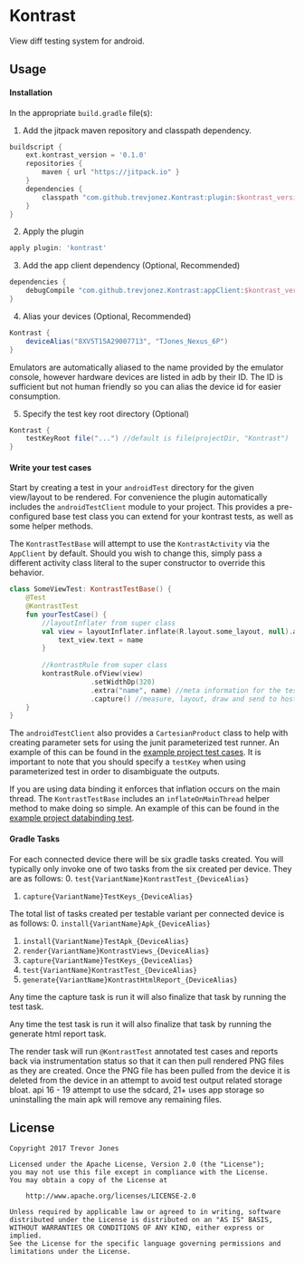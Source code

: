 # Kontrast
View diff testing system for android.

## Usage

#### Installation
In the appropriate `build.gradle` file(s):
 
 1. Add the jitpack maven repository and classpath dependency. 
```groovy
buildscript {
    ext.kontrast_version = '0.1.0'
    repositories {
        maven { url "https://jitpack.io" }
    }
    dependencies {
        classpath "com.github.trevjonez.Kontrast:plugin:$kontrast_version"
    }
}
```

 2. Apply the plugin
```groovy
apply plugin: 'kontrast'
```

 3. Add the app client dependency (Optional, Recommended)
```groovy
dependencies {
    debugCompile "com.github.trevjonez.Kontrast:appClient:$kontrast_version"
}
```

4. Alias your devices (Optional, Recommended)
```groovy
Kontrast {
    deviceAlias("8XV5T15A29007713", "TJones_Nexus_6P")
}
```
Emulators are automatically aliased to the name provided by the emulator console, however hardware devices are listed in adb by their ID.
The ID is sufficient but not human friendly so you can alias the device id for easier consumption.

5. Specify the test key root directory (Optional)
```groovy
Kontrast {
    testKeyRoot file("...") //default is file(projectDir, "Kontrast")
}
```
 
#### Write your test cases

Start by creating a test in your `androidTest` directory for the given view/layout to be rendered. 
For convenience the plugin automatically includes the `androidTestClient` module to your project. 
This provides a pre-configured base test class you can extend for your kontrast tests, as well as some helper methods.
 
The `KontrastTestBase` will attempt to use the `KontrastActivity` via the `AppClient` by default.
Should you wish to change this, simply pass a different activity class literal to the super constructor to override this behavior.

```kotlin
class SomeViewTest: KontrastTestBase() {
    @Test
    @KontrastTest
    fun yourTestCase() {
        //layoutInflater from super class
        val view = layoutInflater.inflate(R.layout.some_layout, null).apply {
            text_view.text = name
        }
        
        //kontrastRule from super class
        kontrastRule.ofView(view)
                    .setWidthDp(320)
                    .extra("name", name) //meta information for the test report
                    .capture() //measure, layout, draw and send to host machine
    }    
}
```

The `androidTestClient` also provides a `CartesianProduct` class to help with creating parameter sets for using the junit parameterized test runner.
An example of this can be found in the [example project test cases](https://github.com/trevjonez/Kontrast/blob/master/example/app/src/androidTest/java/com/example/tjones/myapplication/PlainListItemTest.kt).
It is important to note that you should specify a `testKey` when using parameterized test in order to disambiguate the outputs. 

If you are using data binding it enforces that inflation occurs on the main thread. 
The `KontrastTestBase` includes an `inflateOnMainThread` helper method to make doing so simple. 
An example of this can be found in the [example project databinding test](https://github.com/trevjonez/Kontrast/blob/master/example/app/src/androidTest/java/com/example/tjones/myapplication/DatabindingListItemTest.kt). 

#### Gradle Tasks
For each connected device there will be six gradle tasks created. 
You will typically only invoke one of two tasks from the six created per device. 
They are as follows:
  0. `test{VariantName}KontrastTest_{DeviceAlias}`
  1. `capture{VariantName}TestKeys_{DeviceAlias}`

The total list of tasks created per testable variant per connected device is as follows:
  0. `install{VariantName}Apk_{DeviceAlias}`
  1. `install{VariantName}TestApk_{DeviceAlias}`
  2. `render{VariantName}KontrastViews_{DeviceAlias}`
  3. `capture{VariantName}TestKeys_{DeviceAlias}`
  4. `test{VariantName}KontrastTest_{DeviceAlias}`
  5. `generate{VariantName}KontrastHtmlReport_{DeviceAlias}`
  
  Any time the capture task is run it will also finalize that task by running the test task.
  
  Any time the test task is run it will also finalize that task by running the generate html report task.
  
  The render task will run `@KontrastTest` annotated test cases and reports back via instrumentation status so that it can then pull rendered PNG files as they are created. 
  Once the PNG file has been pulled from the device it is deleted from the device in an attempt to avoid test output related storage bloat. 
  api 16 - 19 attempt to use the sdcard, 21+ uses app storage so uninstalling the main apk will remove any remaining files.

## License
    Copyright 2017 Trevor Jones

    Licensed under the Apache License, Version 2.0 (the "License");
    you may not use this file except in compliance with the License.
    You may obtain a copy of the License at

        http://www.apache.org/licenses/LICENSE-2.0

    Unless required by applicable law or agreed to in writing, software
    distributed under the License is distributed on an "AS IS" BASIS,
    WITHOUT WARRANTIES OR CONDITIONS OF ANY KIND, either express or implied.
    See the License for the specific language governing permissions and
    limitations under the License.
